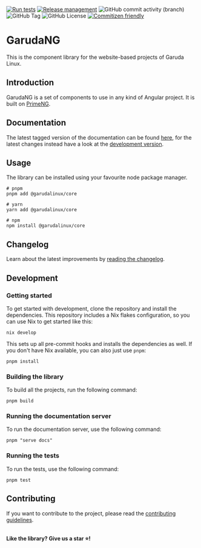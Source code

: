 [![Run tests](https://github.com/FilipTLW/garuda-ng/actions/workflows/ci.yml/badge.svg)](https://github.com/FilipTLW/garuda-ng/actions/workflows/ci.yml)
[![Release management](https://github.com/FilipTLW/garuda-ng/actions/workflows/cd.yml/badge.svg)](https://github.com/FilipTLW/garuda-ng/actions/workflows/cd.yml)
![GitHub commit activity (branch)](https://img.shields.io/github/commit-activity/m/FilipTLW/garuda-ng/main)
![GitHub Tag](https://img.shields.io/github/v/tag/FilipTLW/garuda-ng)
![GitHub License](https://img.shields.io/github/license/FilipTLW/garuda-ng)
[![Commitizen friendly](https://img.shields.io/badge/commitizen-friendly-brightgreen.svg)](http://commitizen.github.io/cz-cli/)

# GarudaNG

This is the component library for the website-based projects of Garuda Linux.

## Introduction

GarudaNG is a set of components to use in any kind of Angular project. It is built on [PrimeNG](https://primeng.org/).

## Documentation

The latest tagged version of the documentation can be found [here](https://garuda-ng.pages.dev/),
for the latest changes instead have a look at the [development version](https://dev.garuda-ng.pages.dev).

## Usage

The library can be installed using your favourite node package manager.

```shell
# pnpm
pnpm add @garudalinux/core

# yarn
yarn add @garudalinux/core

# npm
npm install @garudalinux/core
```

## Changelog

Learn about the latest improvements by [reading the changelog](CHANGELOG.md).

## Development

### Getting started

To get started with development, clone the repository and install the dependencies.
This repository includes a Nix flakes configuration, so you can use Nix to get started like this:

```shell
nix develop
```

This sets up all pre-commit hooks and installs the dependencies as well.
If you don't have Nix available, you can also just use `pnpm`:

```shell
pnpm install
```

### Building the library

To build all the projects, run the following command:

```shell
pnpm build
```

### Running the documentation server

To run the documentation server, use the following command:

```shell
pnpm "serve docs"
```

### Running the tests

To run the tests, use the following command:

```shell
pnpm test
```

## Contributing

If you want to contribute to the project, please read the [contributing guidelines](CONTRIBUTING.md).

\
**Like the library? Give us a star ⭐!**

